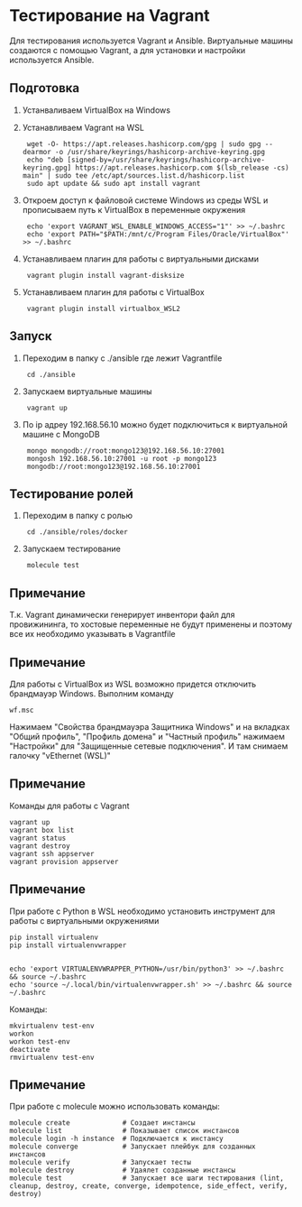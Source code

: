 # Тестирование на Vagrant

Для тестирования используется Vagrant и Ansible. Виртуальные машины создаются с помощью Vagrant, а для установки и настройки используется Ansible.

## Подготовка

1. Устанваливаем VirtualBox на Windows
1. Устанавливаем Vagrant на WSL

        wget -O- https://apt.releases.hashicorp.com/gpg | sudo gpg --dearmor -o /usr/share/keyrings/hashicorp-archive-keyring.gpg
        echo "deb [signed-by=/usr/share/keyrings/hashicorp-archive-keyring.gpg] https://apt.releases.hashicorp.com $(lsb_release -cs) main" | sudo tee /etc/apt/sources.list.d/hashicorp.list
        sudo apt update && sudo apt install vagrant

1. Откроем доступ к файловой системе Windows из среды WSL и прописываем путь к VirtualBox в переменные окружения

        echo 'export VAGRANT_WSL_ENABLE_WINDOWS_ACCESS="1"' >> ~/.bashrc
        echo 'export PATH="$PATH:/mnt/c/Program Files/Oracle/VirtualBox"' >> ~/.bashrc

1. Устанавливаем плагин для работы с виртуальными дисками

        vagrant plugin install vagrant-disksize

1. Устанавливаем плагин для работы с VirtualBox

        vagrant plugin install virtualbox_WSL2

## Запуск
1. Переходим в папку с ./ansible где лежит Vagrantfile

        cd ./ansible

1. Запускаем виртуальные машины

        vagrant up

1. По ip адреу 192.168.56.10 можно будет подключиться к виртуальной машине с MongoDB

        mongo mongodb://root:mongo123@192.168.56.10:27001
        mongosh 192.168.56.10:27001 -u root -p mongo123
        mongodb://root:mongo123@192.168.56.10:27001

## Тестирование ролей
1. Переходим в папку с ролью

        cd ./ansible/roles/docker

1. Запускаем тестирование

        molecule test

## Примечание
Т.к. Vagrant динамически генерирует инвентори файл для провижининга, то хостовые переменные не будут применены и поэтому все их необходимо указывать в Vagrantfile

## Примечание
Для работы с VirtualBox из WSL возможно придется отключить брандмауэр Windows. Выполним команду

    wf.msc

Нажимаем "Свойства брандмауэра Защитника Windows" и на вкладках "Общий профиль", "Профиль домена" и "Частный профиль" нажимаем "Настройки" для "Защищенные сетевые подключения". И там снимаем галочку "vEthernet (WSL)"

## Примечание
Команды для работы с Vagrant

    vagrant up
    vagrant box list
    vagrant status
    vagrant destroy
    vagrant ssh appserver
    vagrant provision appserver

## Примечание
При работе с Python в WSL необходимо установить инструмент для работы с виртуальными окружениями

    pip install virtualenv
    pip install virtualenvwrapper


    echo 'export VIRTUALENVWRAPPER_PYTHON=/usr/bin/python3' >> ~/.bashrc && source ~/.bashrc
    echo 'source ~/.local/bin/virtualenvwrapper.sh' >> ~/.bashrc && source ~/.bashrc

Команды:

    mkvirtualenv test-env
    workon
    workon test-env
    deactivate
    rmvirtualenv test-env

## Примечание
При работе с molecule можно использовать команды:

    molecule create             # Создает инстансы
    molecule list               # Показывает список инстансов
    molecule login -h instance  # Подключается к инстансу
    molecule converge           # Запускает плейбук для созданных инстансов
    molecule verify             # Запускает тесты
    molecule destroy            # Удаялет созданные инстансы
    molecule test               # Запускает все шаги тестирования (lint, cleanup, destroy, create, converge, idempotence, side_effect, verify, destroy)